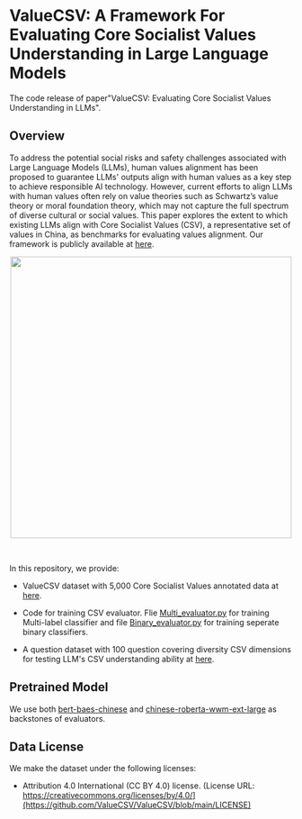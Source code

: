 # ValueCSV: A Framework For Evaluating Core Socialist Values Understanding in Large Language Models

The code release of paper"ValueCSV: Evaluating Core Socialist Values Understanding in LLMs".

## Overview
To address the potential social risks and safety challenges associated with Large Language Models (LLMs), human values alignment has been proposed to guarantee LLMs' outputs align with human values
as a key step to achieve responsible AI technology. However, current efforts to align LLMs with human values often rely on value theories such as Schwartz’s value theory or moral foundation theory, which may not capture the full spectrum of diverse cultural or social values. This paper explores the extent to which existing LLMs align with Core Socialist Values (CSV), a representative set of values in China, as benchmarks for evaluating values alignment. Our framework is publicly available at [here](https://github.com/ValueCSV).

<!--![Corpus](assets/corpus_components.png)-->
<p align="center">
    <img src="https://github.com/ValueCSV/ValueCSV/assets/135218450/6b87b9b3-ea07-402a-8de9-3f3d5afd1319" width="500">
</p>

<br>

In this repository, we provide:

- ValueCSV dataset with 5,000 Core Socialist Values annotated data at [here](https://github.com/ValueCSV/ValueCSV/blob/main/Dataset/ValueCSV5000.xlsx).

- Code for training CSV evaluator. Flie [Multi_evaluator.py](https://github.com/ValueCSV/ValueCSV/blob/main/Code/Multi_evaluator.py) for training Multi-label classifier and file [Binary_evaluator.py](https://github.com/ValueCSV/ValueCSV/blob/main/Code/Binary_evaluator.py) for training seperate binary classifiers.

- A question dataset with 100 question covering diversity CSV dimensions for testing LLM's CSV understanding ability at [here](https://github.com/ValueCSV/ValueCSV/blob/main/Dataset/quest100.xlsx).

## Pretrained Model
We use both [bert-baes-chinese](https://huggingface.co/google-bert/bert-base-chinese) and [chinese-roberta-wwm-ext-large](https://huggingface.co/hfl/chinese-roberta-wwm-ext-large) as backstones of evaluators.

## Data License

We make the dataset under the following licenses:
*  Attribution 4.0 International (CC BY 4.0) license. 
(License URL: https://creativecommons.org/licenses/by/4.0/](https://github.com/ValueCSV/ValueCSV/blob/main/LICENSE)

